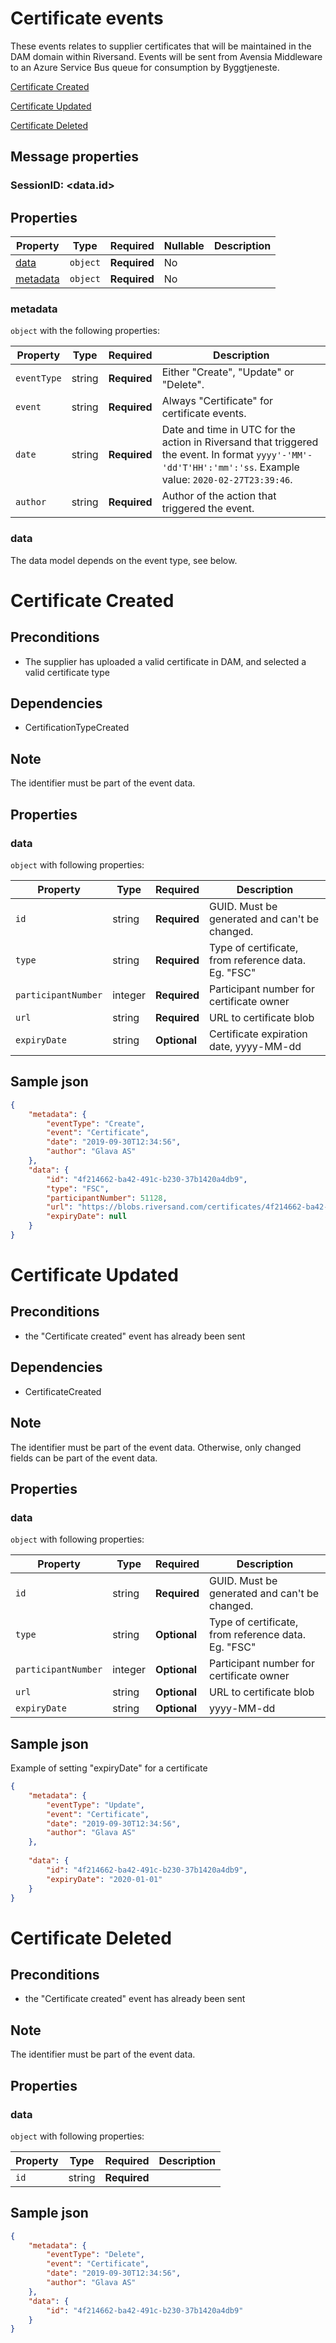 # Certificate events

These events relates to supplier certificates that will be maintained in the DAM domain within Riversand. Events will be sent from Avensia Middleware to an Azure Service Bus queue for consumption by Byggtjeneste.

[Certificate Created](#Certificate-Created)

[Certificate Updated](#Certificate-Updated)

[Certificate Deleted](#Certificate-Deleted)

## Message properties

### SessionID: 	<data.id>

## Properties

| Property              | Type     | Required     | Nullable | Description                                |
| --------------------- | -------- | ------------ | -------- | ------------------------------------------ |
| [data](#data)         | `object` | **Required** | No       |         |
| [metadata](#metadata) | `object` | **Required** | No       |         |

### metadata

`object` with the following properties:

| Property          | Type    | Required     | Description |
| ------------------| ------- | ------------ | ------- |
| `eventType`       | string  | **Required** | Either "Create", "Update" or "Delete".
| `event`           | string  | **Required** | Always "Certificate" for certificate events.
| `date`            | string  | **Required** | Date and time in UTC for the action in Riversand that triggered the event. In format `yyyy'-'MM'-'dd'T'HH':'mm':'ss`. Example value: `2020-02-27T23:39:46`.
| `author`          | string  | **Required** | Author of the action that triggered the event.

### data
The data model depends on the event type, see below.


# Certificate Created 

## Preconditions
- The supplier has uploaded a valid certificate in DAM, and selected a valid certificate type

## Dependencies
- CertificationTypeCreated

## Note
The identifier must be part of the event data.

## Properties

### data

`object` with following properties:

| Property                    | Type    | Required     | Description |
| --------------------------- | ------- | ------------ | -------     |
| `id`                        | string  | **Required** |  GUID. Must be generated and can't be changed.
| `type`                      | string | **Required** | Type of certificate, from reference data. Eg. "FSC"
| `participantNumber`    | integer | **Required** | Participant number for certificate owner
| `url`                  	  | string  | **Required** | URL to certificate blob
| `expiryDate`                    | string  | **Optional** | Certificate expiration date, yyyy-MM-dd

## Sample json

```json
{
	"metadata": {
		"eventType": "Create",
		"event": "Certificate",
		"date": "2019-09-30T12:34:56",
		"author": "Glava AS"
	},	
	"data": {
		"id": "4f214662-ba42-491c-b230-37b1420a4db9",		
		"type": "FSC",
		"participantNumber": 51128,
		"url": "https://blobs.riversand.com/certificates/4f214662-ba42-491c-b230-37b1420a4db9",
		"expiryDate": null		
	}
}
```

# Certificate Updated 

## Preconditions
- the "Certificate created" event has already been sent

## Dependencies
- CertificateCreated

## Note
The identifier must be part of the event data. Otherwise, only changed fields can be part of the event data.

## Properties

### data

`object` with following properties:

| Property                    | Type    | Required     | Description |
| --------------------------- | ------- | ------------ | -------     |
| `id`                        | string  | **Required** |  GUID. Must be generated and can't be changed.
| `type`                      | string | **Optional** | Type of certificate, from reference data. Eg. "FSC"
| `participantNumber`    	  | integer | **Optional** | Participant number for certificate owner
| `url`                  	  | string  | **Optional** | URL to certificate blob
| `expiryDate`                    | string  | **Optional** | yyyy-MM-dd


## Sample json

Example of setting "expiryDate" for a certificate

```json
{
	"metadata": {
		"eventType": "Update",
		"event": "Certificate",
		"date": "2019-09-30T12:34:56",
		"author": "Glava AS"
	},
	
	"data": {
		"id": "4f214662-ba42-491c-b230-37b1420a4db9",		
		"expiryDate": "2020-01-01"
	}
}
```

# Certificate Deleted 

## Preconditions
- the "Certificate created" event has already been sent

## Note
The identifier must be part of the event data. 

## Properties

### data

`object` with following properties:

| Property                    | Type    | Required     | Description |
| --------------------------- | ------- | ------------ | -------     |
| `id`                        | string  | **Required** |  


## Sample json

```json
{
	"metadata": {
		"eventType": "Delete",
		"event": "Certificate",
		"date": "2019-09-30T12:34:56",
		"author": "Glava AS"
	},
	"data": {
		"id": "4f214662-ba42-491c-b230-37b1420a4db9"
	}
}
```